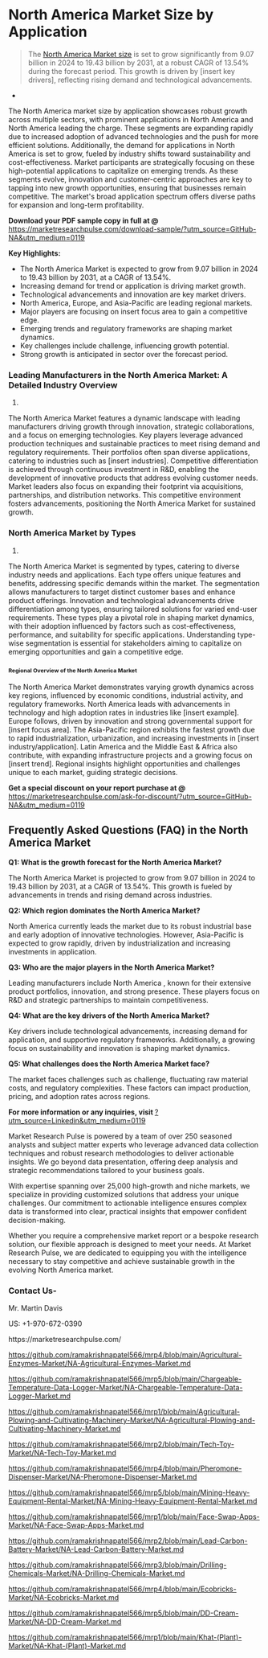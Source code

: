 <h1>North America  Market&nbsp;Size by Application</h1><blockquote><p>The <a href="https://marketresearchpulse.com/download-sample/?utm_source=GitHub-NA&amp;utm_medium=0119">North America  Market size</a> is set to grow significantly from 9.07 billion in 2024 to 19.43 billion by 2031, at a robust CAGR of 13.54% during the forecast period. This growth is driven by [insert key drivers], reflecting rising demand and technological advancements.</p></blockquote><ul><li></li></ul><p>The North America  market size by application showcases robust growth across multiple sectors, with prominent applications in North America  and North America  leading the charge. These segments are expanding rapidly due to increased adoption of advanced technologies and the push for more efficient solutions. Additionally, the demand for applications in North America  is set to grow, fueled by industry shifts toward sustainability and cost-effectiveness. Market participants are strategically focusing on these high-potential applications to capitalize on emerging trends. As these segments evolve, innovation and customer-centric approaches are key to tapping into new growth opportunities, ensuring that businesses remain competitive. The market's broad application spectrum offers diverse paths for expansion and long-term profitability.</p><p><strong>Download your PDF sample copy in full at @ </strong><a href="https://marketresearchpulse.com/download-sample/?utm_source=GitHub-NA&amp;utm_medium=0119">https://marketresearchpulse.com/download-sample/?utm_source=GitHub-NA&amp;utm_medium=0119</a></p><p><strong>Key Highlights: </strong></p><ul><li>The North America  Market is expected to grow from 9.07 billion in 2024 to 19.43 billion by 2031, at a CAGR of 13.54%.</li><li>Increasing demand for trend or application is driving market growth.</li><li>Technological advancements and innovation are key market drivers.</li><li>North America, Europe, and Asia-Pacific are leading regional markets.</li><li>Major players are focusing on insert focus area to gain a competitive edge.</li><li>Emerging trends and regulatory frameworks are shaping market dynamics.</li><li>Key challenges include challenge, influencing growth potential.</li><li>Strong growth is anticipated in sector over the forecast period.</li></ul><h3>Leading Manufacturers in the North America  Market: A Detailed Industry Overview</h3><ol><li></li></ol><div class="flex max-w-full flex-col flex-grow"><div class="min-h-8 text-message flex w-full flex-col items-end gap-2 whitespace-normal break-words [.text-message+&amp;]:mt-5" dir="auto" data-message-author-role="assistant" data-message-id="fd8432e4-4910-450d-b182-61b7bfb0a01f" data-message-model-slug="gpt-4o"><div class="flex w-full flex-col gap-1 empty:hidden first:pt-[3px]"><div class="markdown prose w-full break-words dark:prose-invert light"><p>The North America  Market features a dynamic landscape with leading manufacturers driving growth through innovation, strategic collaborations, and a focus on emerging technologies. Key players leverage advanced production techniques and sustainable practices to meet rising demand and regulatory requirements. Their portfolios often span diverse applications, catering to industries such as [insert industries]. Competitive differentiation is achieved through continuous investment in R&amp;D, enabling the development of innovative products that address evolving customer needs. Market leaders also focus on expanding their footprint via acquisitions, partnerships, and distribution networks. This competitive environment fosters advancements, positioning the North America  Market for sustained growth.</p></div></div></div></div><h3>North America  Market by Types</h3><ol><li></li></ol><div class="flex max-w-full flex-col flex-grow"><div class="min-h-8 text-message flex w-full flex-col items-end gap-2 whitespace-normal break-words [.text-message+&amp;]:mt-5" dir="auto" data-message-author-role="assistant" data-message-id="084470be-0bb7-4664-bddf-5156b4f41249" data-message-model-slug="gpt-4o-mini"><div class="flex w-full flex-col gap-1 empty:hidden first:pt-[3px]"><div class="markdown prose w-full break-words dark:prose-invert light"><p>The North America  Market is segmented by types, catering to diverse industry needs and applications. Each type offers unique features and benefits, addressing specific demands within the market. The segmentation allows manufacturers to target distinct customer bases and enhance product offerings. Innovation and technological advancements drive differentiation among types, ensuring tailored solutions for varied end-user requirements. These types play a pivotal role in shaping market dynamics, with their adoption influenced by factors such as cost-effectiveness, performance, and suitability for specific applications. Understanding type-wise segmentation is essential for stakeholders aiming to capitalize on emerging opportunities and gain a competitive edge.</p></div></div></div></div><h3><span style="font-size: 11px;">Regional Overview of the North America  Market</span></h3><div class="flex max-w-full flex-col flex-grow"><div class="min-h-8 text-message flex w-full flex-col items-end gap-2 whitespace-normal break-words [.text-message+&amp;]:mt-5" dir="auto" data-message-author-role="assistant" data-message-id="e9038762-ce64-4e30-91c9-9bd413514231" data-message-model-slug="gpt-4o-mini"><div class="flex w-full flex-col gap-1 empty:hidden first:pt-[3px]"><div class="markdown prose w-full break-words dark:prose-invert light"><p>The North America  Market demonstrates varying growth dynamics across key regions, influenced by economic conditions, industrial activity, and regulatory frameworks. North America leads with advancements in technology and high adoption rates in industries like [insert example]. Europe follows, driven by innovation and strong governmental support for [insert focus area]. The Asia-Pacific region exhibits the fastest growth due to rapid industrialization, urbanization, and increasing investments in [insert industry/application]. Latin America and the Middle East &amp; Africa also contribute, with expanding infrastructure projects and a growing focus on [insert trend]. Regional insights highlight opportunities and challenges unique to each market, guiding strategic decisions.</p></div></div></div></div><p><strong>Get a special discount on your report purchase at @ </strong><a href="https://marketresearchpulse.com/ask-for-discount/?utm_source=GitHub-NA&amp;utm_medium=0119">https://marketresearchpulse.com/ask-for-discount/?utm_source=GitHub-NA&amp;utm_medium=0119</a></p><h2>Frequently Asked Questions (FAQ) in the North America  Market</h2><p><strong>Q1: What is the growth forecast for the North America  Market?</strong></p><p>The North America  Market is projected to grow from 9.07 billion in 2024 to 19.43 billion by 2031, at a CAGR of 13.54%. This growth is fueled by advancements in trends and rising demand across industries.</p><p><strong>Q2: Which region dominates the North America  Market?</strong></p><p>North America currently leads the market due to its robust industrial base and early adoption of innovative technologies. However, Asia-Pacific is expected to grow rapidly, driven by industrialization and increasing investments in application.</p><p><strong>Q3: Who are the major players in the North America  Market?</strong></p><p>Leading manufacturers include North America , known for their extensive product portfolios, innovation, and strong presence. These players focus on R&amp;D and strategic partnerships to maintain competitiveness.</p><p><strong>Q4: What are the key drivers of the North America  Market?</strong></p><p>Key drivers include technological advancements, increasing demand for application, and supportive regulatory frameworks. Additionally, a growing focus on sustainability and innovation is shaping market dynamics.</p><p><strong>Q5: What challenges does the North America  Market face?</strong></p><p>The market faces challenges such as challenge, fluctuating raw material costs, and regulatory complexities. These factors can impact production, pricing, and adoption rates across regions.</p><p><strong>For more information or any inquiries, visit&nbsp;</strong><a href="?utm_source=Linkedin&utm_medium=0119">?utm_source=Linkedin&utm_medium=0119</a></p><p>Market Research Pulse is powered by a team of over 250 seasoned analysts and subject matter experts who leverage advanced data collection techniques and robust research methodologies to deliver actionable insights. We go beyond data presentation, offering deep analysis and strategic recommendations tailored to your business goals.</p><p>With expertise spanning over 25,000 high-growth and niche markets, we specialize in providing customized solutions that address your unique challenges. Our commitment to actionable intelligence ensures complex data is transformed into clear, practical insights that empower confident decision-making.</p><p>Whether you require a comprehensive market report or a bespoke research solution, our flexible approach is designed to meet your needs. At Market Research Pulse, we are dedicated to equipping you with the intelligence necessary to stay competitive and achieve sustainable growth in the evolving North America  market.</p><h3><strong>Contact Us-</strong></h3><p>Mr. Martin Davis</p><p>US: +1-970-672-0390</p><p>https://marketresearchpulse.com/</p><p><a href="https://github.com/ramakrishnapatel566/mrp4/blob/main/Agricultural-Enzymes-Market/NA-Agricultural-Enzymes-Market.md">https://github.com/ramakrishnapatel566/mrp4/blob/main/Agricultural-Enzymes-Market/NA-Agricultural-Enzymes-Market.md</a></p><p><a href="https://github.com/ramakrishnapatel566/mrp5/blob/main/Chargeable-Temperature-Data-Logger-Market/NA-Chargeable-Temperature-Data-Logger-Market.md">https://github.com/ramakrishnapatel566/mrp5/blob/main/Chargeable-Temperature-Data-Logger-Market/NA-Chargeable-Temperature-Data-Logger-Market.md</a></p><p><a href="https://github.com/ramakrishnapatel566/mrp1/blob/main/Agricultural-Plowing-and-Cultivating-Machinery-Market/NA-Agricultural-Plowing-and-Cultivating-Machinery-Market.md">https://github.com/ramakrishnapatel566/mrp1/blob/main/Agricultural-Plowing-and-Cultivating-Machinery-Market/NA-Agricultural-Plowing-and-Cultivating-Machinery-Market.md</a></p><p><a href="https://github.com/ramakrishnapatel566/mrp2/blob/main/Tech-Toy-Market/NA-Tech-Toy-Market.md">https://github.com/ramakrishnapatel566/mrp2/blob/main/Tech-Toy-Market/NA-Tech-Toy-Market.md</a></p><p><a href="https://github.com/ramakrishnapatel566/mrp4/blob/main/Pheromone-Dispenser-Market/NA-Pheromone-Dispenser-Market.md">https://github.com/ramakrishnapatel566/mrp4/blob/main/Pheromone-Dispenser-Market/NA-Pheromone-Dispenser-Market.md</a></p><p><a href="https://github.com/ramakrishnapatel566/mrp5/blob/main/Mining-Heavy-Equipment-Rental-Market/NA-Mining-Heavy-Equipment-Rental-Market.md">https://github.com/ramakrishnapatel566/mrp5/blob/main/Mining-Heavy-Equipment-Rental-Market/NA-Mining-Heavy-Equipment-Rental-Market.md</a></p><p><a href="https://github.com/ramakrishnapatel566/mrp1/blob/main/Face-Swap-Apps-Market/NA-Face-Swap-Apps-Market.md">https://github.com/ramakrishnapatel566/mrp1/blob/main/Face-Swap-Apps-Market/NA-Face-Swap-Apps-Market.md</a></p><p><a href="https://github.com/ramakrishnapatel566/mrp2/blob/main/Lead-Carbon-Battery-Market/NA-Lead-Carbon-Battery-Market.md">https://github.com/ramakrishnapatel566/mrp2/blob/main/Lead-Carbon-Battery-Market/NA-Lead-Carbon-Battery-Market.md</a></p><p><a href="https://github.com/ramakrishnapatel566/mrp3/blob/main/Drilling-Chemicals-Market/NA-Drilling-Chemicals-Market.md">https://github.com/ramakrishnapatel566/mrp3/blob/main/Drilling-Chemicals-Market/NA-Drilling-Chemicals-Market.md</a></p><p><a href="https://github.com/ramakrishnapatel566/mrp4/blob/main/Ecobricks-Market/NA-Ecobricks-Market.md">https://github.com/ramakrishnapatel566/mrp4/blob/main/Ecobricks-Market/NA-Ecobricks-Market.md</a></p><p><a href="https://github.com/ramakrishnapatel566/mrp5/blob/main/DD-Cream-Market/NA-DD-Cream-Market.md">https://github.com/ramakrishnapatel566/mrp5/blob/main/DD-Cream-Market/NA-DD-Cream-Market.md</a></p><p><a href="https://github.com/ramakrishnapatel566/mrp1/blob/main/Khat-(Plant)-Market/NA-Khat-(Plant)-Market.md">https://github.com/ramakrishnapatel566/mrp1/blob/main/Khat-(Plant)-Market/NA-Khat-(Plant)-Market.md</a></p>
